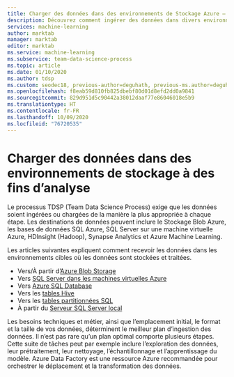 ```yaml
---
title: Charger des données dans des environnements de Stockage Azure – Processus TDSP (Team Data Science Process)
description: Découvrez comment ingérer des données dans divers environnements cibles où les données sont stockées et traitées.
services: machine-learning
author: marktab
manager: marktab
editor: marktab
ms.service: machine-learning
ms.subservice: team-data-science-process
ms.topic: article
ms.date: 01/10/2020
ms.author: tdsp
ms.custom: seodec18, previous-author=deguhath, previous-ms.author=deguhath
ms.openlocfilehash: f8eab59d810fb825dbebf80d01d8efd2dd0a9841
ms.sourcegitcommit: 829d951d5c90442a38012daaf77e86046018e5b9
ms.translationtype: HT
ms.contentlocale: fr-FR
ms.lasthandoff: 10/09/2020
ms.locfileid: "76720535"
---
```

# <a name="load-data-into-storage-environments-for-analytics"></a>Charger des données dans des environnements de stockage à des fins d’analyse

Le processus TDSP (Team Data Science Process) exige que les données soient ingérées ou chargées de la manière la plus appropriée à chaque étape. Les destinations de données peuvent inclure le Stockage Blob Azure, les bases de données SQL Azure, SQL Server sur une machine virtuelle Azure, HDInsight (Hadoop), Synapse Analytics et Azure Machine Learning. 

Les articles suivantes expliquent comment recevoir les données dans les environnements cibles où les données sont stockées et traitées.

* Vers/À partir d’[Azure Blob Storage](move-azure-blob.md)
* Vers [SQL Server dans les machines virtuelles Azure](move-sql-server-virtual-machine.md)
* Vers [Azure SQL Database](move-sql-azure.md)
* Vers les [tables Hive](move-hive-tables.md)
* Vers les [tables partitionnées SQL](parallel-load-sql-partitioned-tables.md)
* À partir du [Serveur SQL Server local](move-sql-azure-adf.md)

Les besoins techniques et métier, ainsi que l’emplacement initial, le format et la taille de vos données, déterminent le meilleur plan d’ingestion des données. Il n’est pas rare qu’un plan optimal comporte plusieurs étapes. Cette suite de tâches peut par exemple inclure l’exploration des données, leur prétraitement, leur nettoyage, l’échantillonnage et l’apprentissage du modèle.  Azure Data Factory est une ressource Azure recommandée pour orchestrer le déplacement et la transformation des données.
